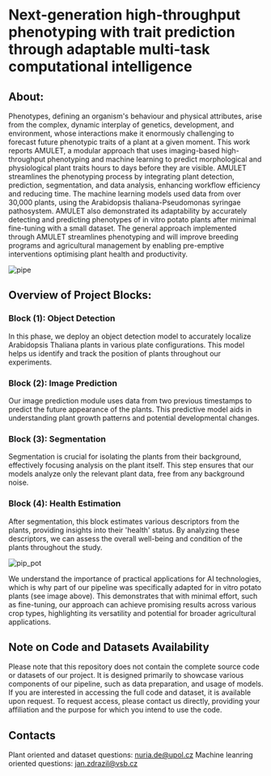 # Next-generation high-throughput phenotyping with trait prediction through adaptable multi-task computational intelligence
## About:
Phenotypes, defining an organism's behaviour and physical attributes, arise from the
complex, dynamic interplay of genetics, development, and environment, whose interactions
make it enormously challenging to forecast future phenotypic traits of a plant at a given
moment. This work reports AMULET, a modular approach that uses imaging-based high-
throughput phenotyping and machine learning to predict morphological and physiological
plant traits hours to days before they are visible. AMULET streamlines the phenotyping
process by integrating plant detection, prediction, segmentation, and data analysis, enhancing
workflow efficiency and reducing time. The machine learning models used data from over
30,000 plants, using the Arabidopsis thaliana-Pseudomonas syringae pathosystem.
AMULET also demonstrated its adaptability by accurately detecting and predicting
phenotypes of in vitro potato plants after minimal fine-tuning with a small dataset. The
general approach implemented through AMULET streamlines phenotyping and will improve
breeding programs and agricultural management by enabling pre-emptive interventions
optimising plant health and productivity.

![pipe](https://github.com/user-attachments/assets/d453ec31-9e8d-4b6b-8bda-d1a7d6d819dd)

## Overview of Project Blocks:

### Block (1): Object Detection
In this phase, we deploy an object detection model to accurately localize Arabidopsis Thaliana plants in various plate configurations. This model helps us identify and track the position of plants throughout our experiments.

### Block (2): Image Prediction
Our image prediction module uses data from two previous timestamps to predict the future appearance of the plants. This predictive model aids in understanding plant growth patterns and potential developmental changes.

### Block (3): Segmentation
Segmentation is crucial for isolating the plants from their background, effectively focusing analysis on the plant itself. This step ensures that our models analyze only the relevant plant data, free from any background noise.

### Block (4): Health Estimation
After segmentation, this block estimates various descriptors from the plants, providing insights into their 'health' status. By analyzing these descriptors, we can assess the overall well-being and condition of the plants throughout the study.

![pip_pot](https://github.com/user-attachments/assets/3271234e-b055-4e3b-876d-ee6d8579d62b)

We understand the importance of practical applications for AI technologies, which is why part of our pipeline was specifically adapted for in vitro potato plants (see image above). This demonstrates that with minimal effort, such as fine-tuning, our approach can achieve promising results across various crop types, highlighting its versatility and potential for broader agricultural applications.


## Note on Code and Datasets Availability
Please note that this repository does not contain the complete source code or datasets of our project. It is designed primarily to showcase various components of our pipeline, such as data preparation, and usage of models. If you are interested in accessing the full code and dataset, it is available upon request. To request access, please contact us directly, providing your affiliation and the purpose for which you intend to use the code.

## Contacts
Plant oriented and dataset questions: nuria.de@upol.cz
Machine leanring oriented questions: jan.zdrazil@vsb.cz






